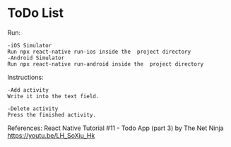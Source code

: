 # ToDo List
 

Run: 

	-iOS Simulator
	Run npx react-native run-ios inside the  project directory
	-Android Simulator
	Run npx react-native run-android inside the  project directory





Instructions: 

	-Add activity
	Write it into the text field. 

	-Delete activity
	Press the finished activity. 
	




References:
React Native Tutorial #11 - Todo App (part 3) by The Net Ninja
https://youtu.be/LH_SoXiu_Hk
